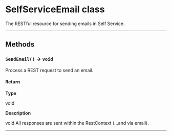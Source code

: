 # SelfServiceEmail class

The RESTful resource for sending emails in Self Service.

---
## Methods
### `SendEmail()` → `void`

Process a REST request to send an email.

#### Return

**Type**

void

**Description**

void All responses are sent within the RestContext (...and via email).

---
